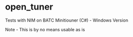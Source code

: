 # open_tuner
Tests with NIM on BATC Minitiouner (C#) - Windows Version

Note - This is by no means usable as is